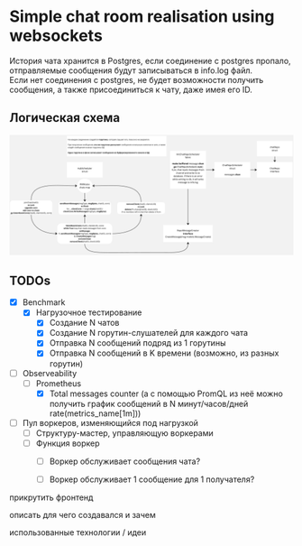 # Simple chat room realisation using websockets

История чата хранится в Postgres, если соединение с postgres пропало, отправляемые сообщения будут записываться в 
info.log файл.
<br>
Если нет соединения с postgres, не будет возможности получить сообщения, а также присоединиться к чату, даже имея его ID.
## Логическая схема
![schema.jpg](schema.jpg)
## TODOs
- [x] Benchmark 
    - [x] Нагрузочное тестирование
        - [x] Создание N чатов
        - [x] Создание N горутин-слушателей для каждого чата
        - [x] Отправка N сообщений подряд из 1 горутины
        - [x] Отправка N сообщений в K времени (возможно, из разных горутин)
- [ ] Observeability
  - [ ] Prometheus
    - [x] Total messages counter (а с помощью PromQL из неё можно получить график сообщений в N минут/часов/дней rate(metrics_name[1m]))
- [ ] Пул воркеров, изменяющийся под нагрузкой
    - [ ] Структуру-мастер, управляющую воркерами
    - [ ] Функция воркер
      - [ ] Воркер обслуживает сообщения чата?
      - [ ] Воркер обслуживает 1 сообщение для 1 получателя?



прикрутить фронтенд

описать для чего создавался и зачем

использованные технологии / идеи
